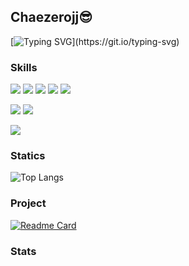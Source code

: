 ## Chaezerojj😎

[![Typing SVG](https://readme-typing-svg.demolab.com/?lines=안녕하세요,+꿈꾸는+개발자+진채영입니다!;Hello.+I'm+Jin+Chae+Young!)](https://git.io/typing-svg)

### Skills

<img src="https://img.shields.io/badge/html-E34F26.svg?style=for-the-badge&logo=html5&logoColor=white" /> <img src="https://img.shields.io/badge/css-1572B6.svg?style=for-the-badge&logo=css3&logoColor=white" /> <img src="https://img.shields.io/badge/javascript-F7DF1E.svg?style=for-the-badge&logo=javascript&logoColor=white" /> <img src="https://img.shields.io/badge/react-20232a.svg?style=for-the-badge&logo=react&logoColor=61DAFB" />  <img src="https://img.shields.io/badge/typescript-3178C6.svg?style=for-the-badge&logo=typescript&logoColor=white" />

<img src="https://img.shields.io/badge/java-007396.svg?style=for-the-badge&logo=java&logoColor=white" /> <img src="https://img.shields.io/badge/springboot-6DB33F.svg?style=for-the-badge&logo=springboot&logoColor=white" />

<img src="https://img.shields.io/badge/mysql-4479A1.svg?style=for-the-badge&logo=springboot&logoColor=white" />


### Statics
![Top Langs](https://github-readme-stats.vercel.app/api/top-langs/?username=chaezerojj&layout=compact)

### Project
[![Readme Card](https://github-readme-stats.vercel.app/api/pin/?username=ijyan&repo=project-growgreen)](https://github.com/ijyan/project-growgreen)

### Stats
<!--  
![Chaezerojj's GitHub stats](https://github-readme-stats.vercel.app/api?username=chaezerojj&theme=radical&show_icons=true)
-->

<!--
**chaezerojj/chaezerojj** is a ✨ _special_ ✨ repository because its `README.md` (this file) appears on your GitHub profile.

Here are some ideas to get you started:

- 🔭 I’m currently working on ...
- 🌱 I’m currently learning ...
- 👯 I’m looking to collaborate on ...
- 🤔 I’m looking for help with ...
- 💬 Ask me about ...
- 📫 How to reach me: ...
- 😄 Pronouns: ...
- ⚡ Fun fact: ...
-->
